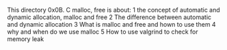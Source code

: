 This directory 0x0B. C malloc, free is about:
1 the concept of automatic and dynamic allocation, malloc and free
2 The difference between automatic and dynamic allocation
3 What is malloc and free and hown  to use them
4 why and when do we use malloc
5 How to use valgrind to check for memory leak
